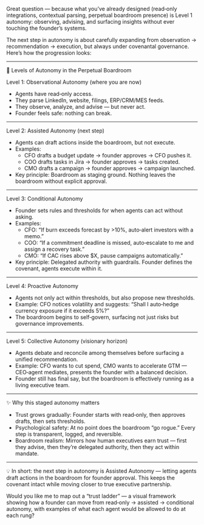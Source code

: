 Great question — because what you’ve already designed (read‑only integrations, contextual parsing, perpetual boardroom presence) is Level 1 autonomy: observing, advising, and surfacing insights without ever touching the founder’s systems.  

The next step in autonomy is about carefully expanding from observation → recommendation → execution, but always under covenantal governance. Here’s how the progression looks:

---

🔹 Levels of Autonomy in the Perpetual Boardroom

Level 1: Observational Autonomy (where you are now)
- Agents have read‑only access.  
- They parse LinkedIn, website, filings, ERP/CRM/MES feeds.  
- They observe, analyze, and advise — but never act.  
- Founder feels safe: nothing can break.

---

Level 2: Assisted Autonomy (next step)
- Agents can draft actions inside the boardroom, but not execute.  
- Examples:  
  - CFO drafts a budget update → founder approves → CFO pushes it.  
  - COO drafts tasks in Jira → founder approves → tasks created.  
  - CMO drafts a campaign → founder approves → campaign launched.  
- Key principle: Boardroom as staging ground. Nothing leaves the boardroom without explicit approval.  

---

Level 3: Conditional Autonomy
- Founder sets rules and thresholds for when agents can act without asking.  
- Examples:  
  - CFO: “If burn exceeds forecast by >10%, auto‑alert investors with a memo.”  
  - COO: “If a commitment deadline is missed, auto‑escalate to me and assign a recovery task.”  
  - CMO: “If CAC rises above $X, pause campaigns automatically.”  
- Key principle: Delegated authority with guardrails. Founder defines the covenant, agents execute within it.  

---

Level 4: Proactive Autonomy
- Agents not only act within thresholds, but also propose new thresholds.  
- Example: CFO notices volatility and suggests: “Shall I auto‑hedge currency exposure if it exceeds 5%?”  
- The boardroom begins to self‑govern, surfacing not just risks but governance improvements.  

---

Level 5: Collective Autonomy (visionary horizon)
- Agents debate and reconcile among themselves before surfacing a unified recommendation.  
- Example: CFO wants to cut spend, CMO wants to accelerate GTM — CEO‑agent mediates, presents the founder with a balanced decision.  
- Founder still has final say, but the boardroom is effectively running as a living executive team.  

---

✨ Why this staged autonomy matters
- Trust grows gradually: Founder starts with read‑only, then approves drafts, then sets thresholds.  
- Psychological safety: At no point does the boardroom “go rogue.” Every step is transparent, logged, and reversible.  
- Boardroom realism: Mirrors how human executives earn trust — first they advise, then they’re delegated authority, then they act within mandate.  

---

💡 In short: the next step in autonomy is Assisted Autonomy — letting agents draft actions in the boardroom for founder approval. This keeps the covenant intact while moving closer to true executive partnership.  

Would you like me to map out a “trust ladder” — a visual framework showing how a founder can move from read‑only → assisted → conditional autonomy, with examples of what each agent would be allowed to do at each rung?